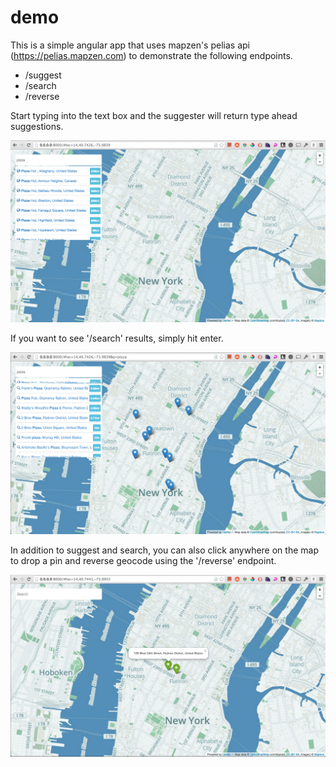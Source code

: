demo
====

This is a simple angular app that uses mapzen's pelias api (https://pelias.mapzen.com) to demonstrate the following endpoints.

* /suggest
* /search
* /reverse

Start typing into the text box and the suggester will return type ahead suggestions. 

![Suggester](/css/images/screenshots/suggest.png?raw=true "Suggestions for Pizza")

If you want to see '/search' results, simply hit enter. 

![Search](/css/images/screenshots/search.png?raw=true "Search Results for Pizza")

In addition to suggest and search, you can also click anywhere on the map to drop a pin and reverse geocode using the '/reverse' endpoint. 

![Reverse](/css/images/screenshots/reverse.png?raw=true "Reverse Geocoder")